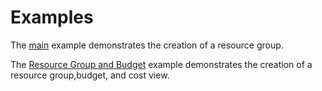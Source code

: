 # Examples
The [main](examples/main/) example demonstrates the creation of a resource group.

The [Resource Group and Budget](examples/main/) example demonstrates the creation of a resource group,budget, and cost view.
